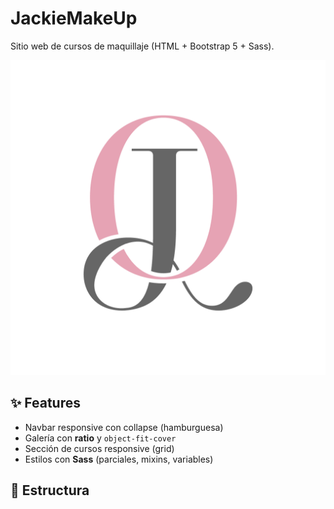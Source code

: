 # JackieMakeUp

Sitio web de cursos de maquillaje (HTML + Bootstrap 5 + Sass).

![Logo](./assets/img/logo.png)

## ✨ Features
- Navbar responsive con collapse (hamburguesa)
- Galería con **ratio** y `object-fit-cover`
- Sección de cursos responsive (grid)
- Estilos con **Sass** (parciales, mixins, variables)

## 🧱 Estructura
